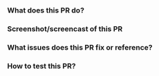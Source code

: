 ### What does this PR do?

### Screenshot/screencast of this PR

<!-- Please include a screenshot or a screencast explaining what is doing this PR -->

### What issues does this PR fix or reference?

<!-- Please include any related issue from Podman Desktop repository (or from another issue tracker).
-->

### How to test this PR?

<!-- Please explain steps to reproduce -->

